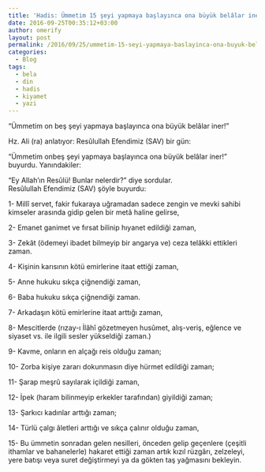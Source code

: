 ```yaml
---
title: 'Hadis: Ümmetim 15 şeyi yapmaya başlayınca ona büyük belâlar iner'
date: 2016-09-25T00:35:12+03:00
author: omerify
layout: post
permalink: /2016/09/25/ummetim-15-seyi-yapmaya-baslayinca-ona-buyuk-belalar-iner/
categories:
  - Blog
tags:
  - bela
  - din
  - hadis
  - kiyamet
  - yazi
---
```


“Ümmetim on beş şeyi yapmaya başlayınca ona büyük belâlar iner!”

Hz. Ali (ra) anlatıyor: Resûlullah Efendimiz (SAV) bir gün:

“Ümmetim onbeş şeyi yapmaya başlayınca ona büyük belâlar iner!” buyurdu. Yanındakiler:

“Ey Allah’ın Resûlü! Bunlar nelerdir?” diye sordular.  
Resûlullah Efendimiz (SAV) şöyle buyurdu:

1- Millî servet, fakir fukaraya uğramadan sadece zengin ve mevki sahibi kimseler arasında gidip gelen bir metâ haline gelirse,

2- Emanet ganimet ve fırsat bilinip hıyanet edildiği zaman,

3- Zekât (ödemeyi ibadet bilmeyip bir angarya ve) ceza telâkki ettikleri zaman.

4- Kişinin karısının kötü emirlerine itaat ettiği zaman,

5- Anne hukuku sıkça çiğnendiği zaman,

6- Baba hukuku sıkça çiğnendiği zaman.

7- Arkadaşın kötü emirlerine itaat arttığı zaman,

8- Mescitlerde (rızay-ı İlâhî gözetmeyen husûmet, alış-veriş, eğlence ve siyaset vs. ile ilgili sesler yükseldiği zaman.)

9- Kavme, onların en alçağı reis olduğu zaman;

10- Zorba kişiye zararı dokunmasın diye hürmet edildiği zaman;

11- Şarap meşrû sayılarak içildiği zaman,

12- İpek (haram bilinmeyip erkekler tarafından) giyildiği zaman;

13- Şarkıcı kadınlar arttığı zaman;

14- Türlü çalgı âletleri arttığı ve sıkça çalınır olduğu zaman,

15- Bu ümmetin sonradan gelen nesilleri, önceden gelip geçenlere (çeşitli ithamlar ve bahanelerle) hakaret ettiği zaman artık kızıl rüzgârı, zelzeleyi, yere batışı veya suret değiştirmeyi ya da gökten taş yağmasını bekleyin.
